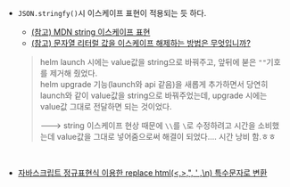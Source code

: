 - `JSON.stringfy()`시 이스케이프 표현이 적용되는 듯 하다.

  - [(참고) MDN string 이스케이프 표현](https://developer.mozilla.org/ko/docs/Web/JavaScript/Reference/Global_Objects/String)
  - [(참고) 문자열 리터럴 값을 이스케이프 해제하는 방법은 무엇입니까?](https://pythonq.com/so/javascript/1398560)


  > helm launch 시에는 value값을 string으로 바꿔주고, 앞뒤에 붇은 `""`기호를 제거해 줬었다.      
  > helm upgrade 기능(launch와 api 같음)을 새롭게 추가하면서 당연히 launch와 같이 value값을 string으로 바꿔주었는데, upgrade 시에는 value값 그대로 전달하면 되는 것이었다. 
  > 
  > ---> string 이스케이프 현상 때문에 `\\`를 `\`로 수정하려고 시간을 소비했는데 value값을 그대로 넣어줌으로써 해결이 되었다.... 시간 낭비 함.ㅎㅎ

<br/>

- [자바스크립트 정규표현식 이용한 replace html(<,>,", ' ,\n) 특수문자로 변환](https://pracon.tistory.com/154)
